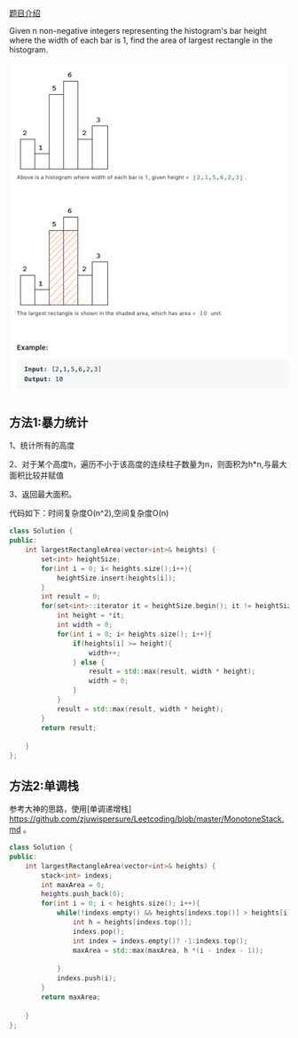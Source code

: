 [题目介绍](https://leetcode.com/problems/largest-rectangle-in-histogram/)

Given n non-negative integers representing the histogram's bar height where the width of each bar is 1, find the area of largest rectangle in the histogram.

![image](img/84.png)


## 方法1:暴力统计

1、统计所有的高度

2、对于某个高度h，遍历不小于该高度的连续柱子数量为n，则面积为h*n,与最大面积比较并赋值

3、返回最大面积。

代码如下：时间复杂度O(n^2),空间复杂度O(n)

```c++
class Solution {
public:
    int largestRectangleArea(vector<int>& heights) {
        set<int> heightSize;
        for(int i = 0; i< heights.size();i++){
            heightSize.insert(heights[i]);
        }
        int result = 0;
        for(set<int>::iterator it = heightSize.begin(); it != heightSize.end(); it++){
            int height = *it;
            int width = 0;
            for(int i = 0; i< heights.size(); i++){
                if(heights[i] >= height){
                    width++;
                } else {
                    result = std::max(result, width * height);
                    width = 0;
                }
            }
            result = std::max(result, width * height);
        }
        return result;
        
    }
};
```



## 方法2:单调栈

参考大神的思路，使用[单调递增栈] https://github.com/zjuwispersure/Leetcoding/blob/master/MonotoneStack.md 。



```C++
class Solution {
public:
    int largestRectangleArea(vector<int>& heights) {
        stack<int> indexs;
        int maxArea = 0;
        heights.push_back(0);
        for(int i = 0; i < heights.size(); i++){
            while(!indexs.empty() && heights[indexs.top()] > heights[i]){
                int h = heights[indexs.top()];
                indexs.pop();
                int index = indexs.empty()? -1:indexs.top();
                maxArea = std::max(maxArea, h *(i - index - 1));
                
            }
            indexs.push(i);
        }
        return maxArea;
        
    }
};
```





